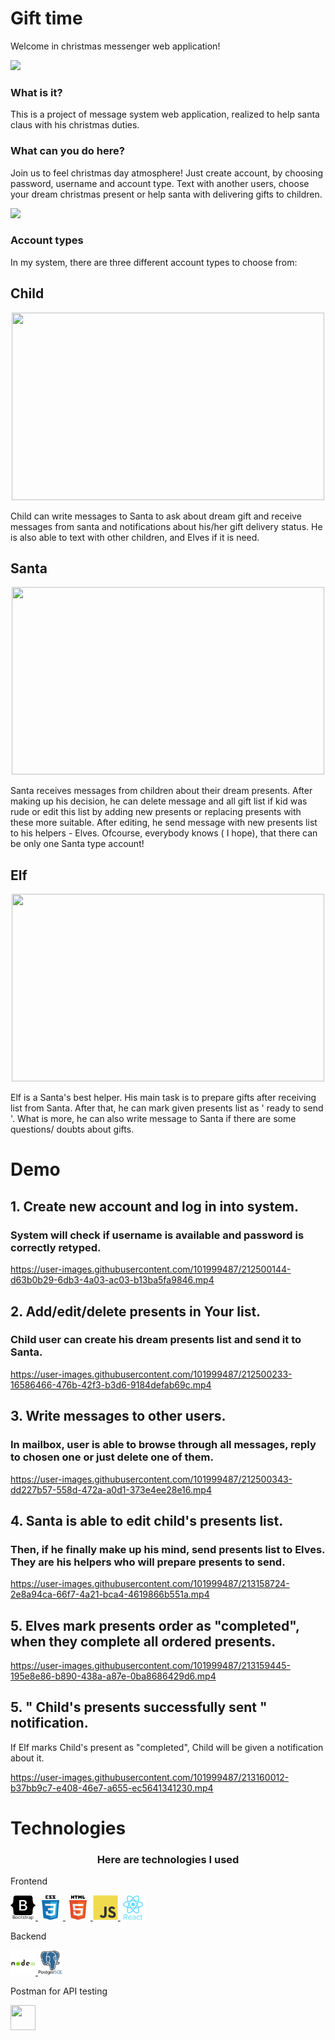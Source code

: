 # Gift time 
Welcome in christmas messenger web application!

<img src = "https://user-images.githubusercontent.com/101999487/208204711-085b31f6-a5f7-4eff-998d-a59f02bba6e4.png" />

### What is it?
This is a project of message system web application, realized to help santa claus with his christmas duties.

### What can you do here?
Join us to feel christmas day atmosphere! Just create account, by choosing password, username and account type. Text with another users, choose your dream christmas present or help santa with delivering gifts to children.

<img src = "https://user-images.githubusercontent.com/101999487/208207691-6b205b7d-1fe1-4c17-afba-31f9635f14f7.png" />

### Account types

In my system, there are three different account types to choose from:


## Child
<p align="center">
<img src = "https://user-images.githubusercontent.com/101999487/208208379-3e8009ef-98ee-47d9-81b6-48c3b5daa334.png" width="500" height ="300" />
</p>

Child can write messages to Santa to ask about dream gift and receive messages from santa and notifications about his/her gift delivery status. He is also able to text with other children, and Elves if it is need.

## Santa
<p align="center">
<img src = "https://user-images.githubusercontent.com/101999487/208208425-5f970ae2-2ec1-465f-b80b-92baeee24978.png" width="500" height ="300" />
</p>

Santa receives messages from children about their dream presents. After making up his decision, he can delete message and all gift list if kid was rude or edit this list by adding new presents or replacing presents with these more suitable. After editing, he send message with new presents list to his helpers - Elves. Ofcourse, everybody knows ( I hope), that there can be only one Santa type account!

## Elf
<p align="center">
<img src = "https://user-images.githubusercontent.com/101999487/208209339-62ff1467-a458-4db2-b300-b1b91b62d910.png" width="500" height ="300" />
</p>

Elf is a Santa's best helper. His main task is to prepare gifts after receiving list from Santa. After that, he can mark given presents list as ' ready to send '. What is more, he can also write message to Santa if there are some questions/ doubts about gifts.

# Demo

## 1. Create new account and log in into system.
### System will check if username is available and password is correctly retyped.
https://user-images.githubusercontent.com/101999487/212500144-d63b0b29-6db3-4a03-ac03-b13ba5fa9846.mp4

## 2. Add/edit/delete presents in Your list.
### Child user can create his dream presents list and send it to Santa.
https://user-images.githubusercontent.com/101999487/212500233-16586466-476b-42f3-b3d6-9184defab69c.mp4

## 3. Write messages to other users.
### In mailbox, user is able to browse through all messages, reply to chosen one or just delete one of them.

https://user-images.githubusercontent.com/101999487/212500343-dd227b57-558d-472a-a0d1-373e4ee28e16.mp4

## 4. Santa is able to edit child's presents list.
### Then, if he finally make up his mind, send presents list to Elves. They are his helpers who will prepare presents to send.

https://user-images.githubusercontent.com/101999487/213158724-2e8a94ca-66f7-4a21-bca4-4619866b551a.mp4

## 5. Elves mark presents order as "completed",  when they complete all ordered presents.

https://user-images.githubusercontent.com/101999487/213159445-195e8e86-b890-438a-a87e-0ba8686429d6.mp4

## 5. " Child's presents successfully sent " notification.
If Elf marks Child's present as "completed", Child will be given a notification about it.

https://user-images.githubusercontent.com/101999487/213160012-b37bb9c7-e408-46e7-a655-ec5641341230.mp4

# Technologies
<h3 align="center">Here are technologies I used</h3>


<h> Frontend </h>
<p align="left"> <a href="https://getbootstrap.com" target="_blank" rel="noreferrer"> <img src="https://raw.githubusercontent.com/devicons/devicon/master/icons/bootstrap/bootstrap-plain-wordmark.svg" alt="bootstrap" width="40" height="40"/> </a> <a href="https://www.w3schools.com/css/" target="_blank" rel="noreferrer"> <img src="https://raw.githubusercontent.com/devicons/devicon/master/icons/css3/css3-original-wordmark.svg" alt="css3" width="40" height="40"/> </a> <a href="https://www.w3.org/html/" target="_blank" rel="noreferrer"> <img src="https://raw.githubusercontent.com/devicons/devicon/master/icons/html5/html5-original-wordmark.svg" alt="html5" width="40" height="40"/> </a> <a href="https://developer.mozilla.org/en-US/docs/Web/JavaScript" target="_blank" rel="noreferrer"> <img src="https://raw.githubusercontent.com/devicons/devicon/master/icons/javascript/javascript-original.svg" alt="javascript" width="40" height="40"/> </a>
<a href="https://reactjs.org/" target="_blank" rel="noreferrer"> <img src="https://raw.githubusercontent.com/devicons/devicon/master/icons/react/react-original-wordmark.svg" alt="react" width="40" height="40"/> </a></p>
  
<h> Backend </h>
<p align="left"> <a href="https://nodejs.org" target="_blank" rel="noreferrer"> <img src="https://raw.githubusercontent.com/devicons/devicon/master/icons/nodejs/nodejs-original-wordmark.svg" alt="nodejs" width="40" height="40"/> </a> <a href="https://www.postgresql.org" target="_blank" rel="noreferrer"> <img src="https://raw.githubusercontent.com/devicons/devicon/master/icons/postgresql/postgresql-original-wordmark.svg" alt="postgresql" width="40" height="40"/> </a>  </p>

Postman for API testing


<img width="40" height="40" src="https://user-images.githubusercontent.com/101999487/212501172-a11c27f8-ef80-47c5-9f88-a34233d07667.png"></img>
